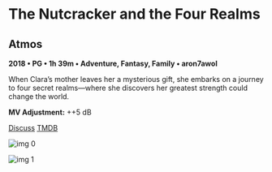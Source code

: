 # The Nutcracker and the Four Realms

## Atmos

**2018 • PG • 1h 39m • Adventure, Fantasy, Family • aron7awol**

When Clara’s mother leaves her a mysterious gift, she embarks on a journey to four secret realms—where she discovers her greatest strength could change the world.

**MV Adjustment:** ++5 dB

[Discuss](https://www.avsforum.com/threads/bass-eq-for-filtered-movies.2995212/post-57504984)  [TMDB](426543)

![img 0](https://i.imgur.com/33AnbLB.jpg)

![img 1](https://i.imgur.com/1sPWSYM.jpg)

